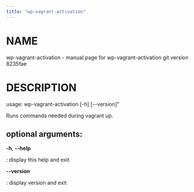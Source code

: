 ```yaml
---
title: "wp-vagrant-activation"
---
```



NAME
====

wp-vagrant-activation - manual page for wp-vagrant-activation git
version 8235fae

DESCRIPTION
===========

usage: wp-vagrant-activation \[-h\] \[\--version\]\"

Runs commands needed during vagrant up.

optional arguments:
-------------------

**-h**, **\--help**

:   display this help and exit

**\--version**

:   display version and exit

